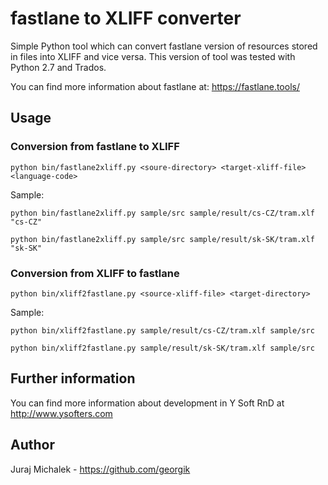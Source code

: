 # fastlane to XLIFF converter

Simple Python tool which can convert fastlane version of resources stored in files into XLIFF and vice versa.
This version of tool was tested with Python 2.7 and Trados.

You can find more information about fastlane at: https://fastlane.tools/

## Usage

### Conversion from fastlane to XLIFF

`python bin/fastlane2xliff.py <soure-directory> <target-xliff-file> <language-code>`

Sample:

`python bin/fastlane2xliff.py sample/src sample/result/cs-CZ/tram.xlf "cs-CZ"`

`python bin/fastlane2xliff.py sample/src sample/result/sk-SK/tram.xlf "sk-SK"`

### Conversion from XLIFF to fastlane

`python bin/xliff2fastlane.py <source-xliff-file> <target-directory>`

Sample:

`python bin/xliff2fastlane.py sample/result/cs-CZ/tram.xlf sample/src`

`python bin/xliff2fastlane.py sample/result/sk-SK/tram.xlf sample/src`

## Further information

You can find more information about development in Y Soft RnD at http://www.ysofters.com

## Author

Juraj Michalek - https://github.com/georgik
